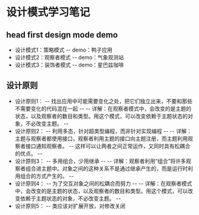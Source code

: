 # 设计模式学习笔记
## head first design mode demo

- 设计模式1：策略模式
 -- demo：鸭子应用
- 设计模式2：观察者模式
 -- demo：气象观测站
- 设计模式3：装饰者模式
 -- demo：星巴兹咖啡


## 设计原则
- 设计原则1：
 -- 找出应用中可能需要变化之处，把它们独立出来，不要和那些不需要变化的代码混在一起
 -- 
 -- 详解：在观察者模式中，会改变的是主题的状态，以及观察者的数目和类型。用这个模式，可以改变依赖于主题状态的对象，不必改变主题。
 -- 
 - 设计原则2：
 -- 利用多态，针对超类型编程，而非针对实现编程
 --
 -- 详解：主题与观察者都使用接口，观察者利用主题的接口向主题注册，而主题利用观察者接口通知观察者。
 --      这样可以让两者之间正常运作，又同时具有松耦合的优点。
 -- 
 - 设计原则3：
 -- 多用组合，少用继承
 --
 -- 详解：观察者利用“组合”将许多观察者组合进主题中。对象之间的这种关系不是通过继承产生的，而是运行时利用组合的方式产生的。
 -- 
 - 设计原则4：
 -- 为了交互对象之间的松耦合而努力
 --
 -- 详解：在观察者模式中，会改变的是主题的状态，以及观察者的数目和类型。用这个模式，可以改变依赖于主题状态的对象，不必改变主题。
 -- 
 - 设计原则5：
 -- 类应该对扩展开放，对修改关闭
